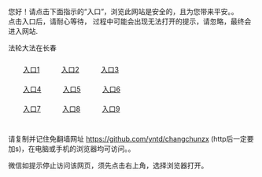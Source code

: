 您好！请点击下面指示的“入口”，浏览此网站是安全的，且为您带来平安。。 <br/>
点击入口后，请耐心等待， 过程中可能会出现无法打开的提示，请忽略，最终会进入网站. </br>

法轮大法在长春<br/>
<div style="padding:10px"><a style="margin:20px" target="_blank" href="https://d3jm0256o8b0gq.cloudfront.net/2Qpsp?jfwaaflk" id="ccLink1" rel="nofollow">入口1</a> <a target="_blank" style="margin:20px" href="https://dbyzwzri07fd3.cloudfront.net/2Qpsp?rpyhnqc" id="ccLink2" rel="nofollow">入口2</a> <a style="margin:20px" target="_blank" href="https://d1x9jzq6tgth94.cloudfront.net/2Qpsp?gwyxky" id="ccLink3" rel="nofollow">入口3</a></div>

<div style="padding:10px" ><a style="margin:20px" target="_blank" href="https://d3jm0256o8b0gq.cloudfront.net/2Qpsp?jfwaaflk" id="ccLink4" rel="nofollow">入口4</a> <a style="margin:20px" href="https://dbyzwzri07fd3.cloudfront.net/2Qpsp?rpyhnqc" target="_blank" id="ccLink5" rel="nofollow">入口5</a> <a style="margin:20px" href="https://d1x9jzq6tgth94.cloudfront.net/2Qpsp?gwyxky" target="_blank" id="ccLink6" rel="nofollow">入口6</a></div>

<div style="padding:10px"><a style="margin:20px" target="_blank" href="https://d3jm0256o8b0gq.cloudfront.net/2Qpsp?jfwaaflk" id="ccLink7" rel="nofollow">入口7</a> <a style="margin:20px" href="https://dbyzwzri07fd3.cloudfront.net/2Qpsp?rpyhnqc" target="_blank" id="ccLink8" rel="nofollow">入口8</a> <a style="margin:20px" target="_blank" href="https://d1x9jzq6tgth94.cloudfront.net/2Qpsp?gwyxky" id="ccLink9" rel="nofollow">入口9</a></div>

<br/>



请复制并记住免翻墙网址 https://github.com/yntd/changchunzx (http后一定要加s)，在电脑或手机的浏览器均可访问。。<br/>

微信如提示停止访问该网页，须先点击右上角，选择浏览器打开。
